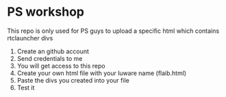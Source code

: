 # PS workshop
This repo is only used for PS guys to upload a specific html which contains rtclauncher divs

1. Create an github account
2. Send credentials to me
3. You will get access to this repo
4. Create your own html file with your luware name (flaib.html)
5. Paste the divs you created into your file
6. Test it
